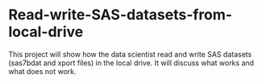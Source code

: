 # Read-write-SAS-datasets-from-local-drive
This project will show how the data scientist read and write SAS datasets (sas7bdat and xport files) in the local drive. It will discuss what works and what does not work. 
